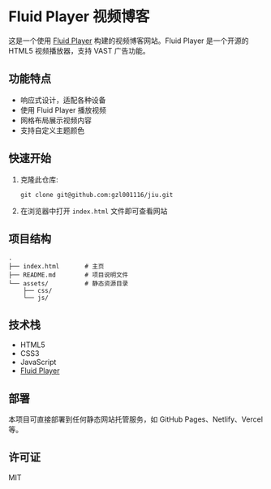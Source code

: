 # Fluid Player 视频博客

这是一个使用 [Fluid Player](https://github.com/fluid-player/fluid-player) 构建的视频博客网站。Fluid Player 是一个开源的 HTML5 视频播放器，支持 VAST 广告功能。

## 功能特点

- 响应式设计，适配各种设备
- 使用 Fluid Player 播放视频
- 网格布局展示视频内容
- 支持自定义主题颜色

## 快速开始

1. 克隆此仓库:
   ```
   git clone git@github.com:gzl001116/jiu.git
   ```

2. 在浏览器中打开 `index.html` 文件即可查看网站

## 项目结构

```
.
├── index.html       # 主页
├── README.md        # 项目说明文件
└── assets/          # 静态资源目录
    ├── css/
    └── js/
```

## 技术栈

- HTML5
- CSS3
- JavaScript
- [Fluid Player](https://github.com/fluid-player/fluid-player)

## 部署

本项目可直接部署到任何静态网站托管服务，如 GitHub Pages、Netlify、Vercel 等。

## 许可证

MIT